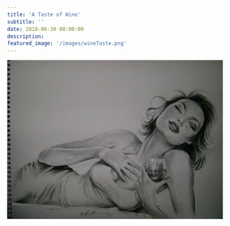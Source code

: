```yaml
---
title: 'A Taste of Wine'
subtitle: ''
date: 2018-06-30 00:00:00
description:
featured_image: '/images/wineTaste.png'
---
```


![](/images/wineTaste.png)
